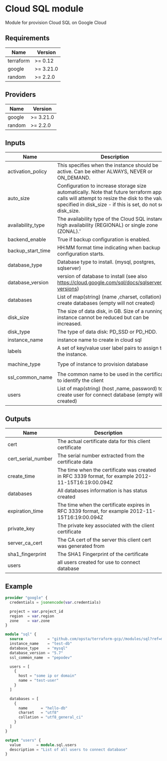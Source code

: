 # Cloud SQL module

Module for provision Cloud SQL on Google Cloud

## Requirements

| Name      | Version   |
| --------- | --------- |
| terraform | >= 0.12   |
| google    | >= 3.21.0 |
| random    | >= 2.2.0  |

## Providers

| Name   | Version   |
| ------ | --------- |
| google | >= 3.21.0 |
| random | >= 2.2.0  |

## Inputs

| Name              | Description                                                                                                                                                                                              | Type                | Default         | Required |
| ----------------- | -------------------------------------------------------------------------------------------------------------------------------------------------------------------------------------------------------- | ------------------- | --------------- | :------: |
| activation_policy | This specifies when the instance should be active. Can be either ALWAYS, NEVER or ON_DEMAND.                                                                                                             | `string`            | `"ALWAYS"`      |    no    |
| auto_size         | Configuration to increase storage size automatically. Note that future terraform apply calls will attempt to resize the disk to the value specified in disk_size - if this is set, do not set disk_size. | `bool`              | `true`          |    no    |
| availability_type | The availability type of the Cloud SQL instance, high availability (REGIONAL) or single zone (ZONAL).'                                                                                                   | `string`            | `"ZONAL"`       |    no    |
| backend_enable    | True if backup configuration is enabled.                                                                                                                                                                 | `bool`              | `true`          |    no    |
| backup_start_time | HH:MM format time indicating when backup configuration starts.                                                                                                                                           | `string`            | `"00:00"`       |    no    |
| database_type     | Database type to install. (mysql, postgres, sqlserver)                                                                                                                                                   | `string`            | `"mysql"`       |    no    |
| database_version  | version of database to install (see also https://cloud.google.com/sql/docs/sqlserver/db-versions)                                                                                                        | `string`            | `"5.7"`         |    no    |
| databases         | List of map(string) (name ,charset, collation) to create databases (empty will not created)                                                                                                              | `list(map(string))` | `[]`            |    no    |
| disk_size         | The size of data disk, in GB. Size of a running instance cannot be reduced but can be increased.                                                                                                         | `number`            | `10`            |    no    |
| disk_type         | The type of data disk: PD_SSD or PD_HDD.                                                                                                                                                                 | `string`            | `"PD_SSD"`      |    no    |
| instance_name     | instance name to create in cloud sql                                                                                                                                                                     | `string`            | n/a             |   yes    |
| labels            | A set of key/value user label pairs to assign to the instance.                                                                                                                                           | `map(string)`       | `null`          |    no    |
| machine_type      | Type of instance to provision database                                                                                                                                                                   | `string`            | `"db-f1-micro"` |    no    |
| ssl_common_name   | The common name to be used in the certificate to identify the client                                                                                                                                     | `string`            | n/a             |   yes    |
| users             | List of map(string) (host ,name, password) to create user for connect database (empty will not created)                                                                                                  | `list(map(string))` | `[]`            |    no    |

## Outputs

| Name               | Description                                                                                        |
| ------------------ | -------------------------------------------------------------------------------------------------- |
| cert               | The actual certificate data for this client certificate                                            |
| cert_serial_number | The serial number extracted from the certificate data                                              |
| create_time        | The time when the certificate was created in RFC 3339 format, for example 2012-11-15T16:19:00.094Z |
| databases          | All databases information is has status created                                                    |
| expiration_time    | The time when the certificate expires in RFC 3339 format, for example 2012-11-15T16:19:00.094Z     |
| private_key        | The private key associated with the client certificate                                             |
| server_ca_cert     | The CA cert of the server this client cert was generated from                                      |
| sha1_fingerprint   | The SHA1 Fingerprint of the certificate                                                            |
| users              | all users created for use to connect database                                                      |

## Example

```terraform
provider "google" {
  credentials = jsonencode(var.credentials)

  project = var.project_id
  region  = var.region
  zone    = var.zone
}

module "sql" {
  source           = "github.com/opsta/terraform-gcp//modules/sql?ref=master"
  instance_name    = "test-db"
  database_type    = "mysql"
  database_version = "5.7"
  ssl_common_name  = "pepodev"

  users = [
    {
      host = "some ip or domain"
      name = "test-user"
    }
  ]

  databases = [
    {
      name      = "hello-db"
      charset   = "utf8"
      collation = "utf8_general_ci"
    }
  ]
}

output "users" {
  value       = module.sql.users
  description = "List of all users to connect database"
}
```
